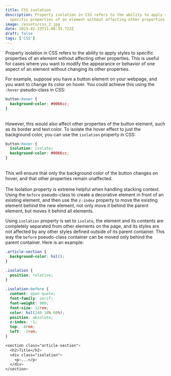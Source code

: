 ```yaml
---
title: CSS isolation
description: Property isolation in CSS refers to the ability to apply styles to
  specific properties of an element without affecting other properties.
image: /assets/css_2.jpg
date: 2023-02-23T11:08:33.722Z
draft: false
tags: ['CSS']
---
```

Property isolation in CSS refers to the ability to apply styles to specific properties of an element without affecting other properties. This is useful for cases where you want to modify the appearance or behavior of one aspect of an element without changing its other properties.

For example, suppose you have a button element on your webpage, and you want to change its color on hover. You could achieve this using the `:hover` pseudo-class in CSS:

```css
button:hover {
  background-color: #0066cc;
}
```

\
However, this would also affect other properties of the button element, such as its border and text color. To isolate the hover effect to just the background color, you can use the `isolation` property in CSS:

```css
button:hover {
  isolation: isolate;
  background-color: #0066cc;
}
```

\
This will ensure that only the background color of the button changes on hover, and that other properties remain unaffected.\
\
T﻿he Isolation property is extreme helpful when handling stacking context. Using the `before` pseudo-class to create a decorative element in front of an existing element, and then use the `z-index` property to move the existing element behind the new element, not only move it behind the parent element, but moves it behind all elements. 

U﻿sing `isolation` property is set to `isolate`, the element and its contents are completely separated from other elements on the page, and its styles are not affected by any other styles defined outside of its parent container. This way the `before` pseudo-class container can be moved only behind the parent container. Here is an example:

```css
.article-section {
  background-color: hsl();
}

.isolation {
  position: relative;
}

.isolation:before {
  content: open-quote;
  font-family: serif;
  font-weight: 900;
  font-size: 12rem;
  color: hsl(240 10% 60%);
  position: absolute;
  z-index: -1;
  top: -8rem;
  left: -2rem;
}

<section class="article-section">
  <h2>Title</h2>
  <div class="isolation">
    <p>...</p>
  </div>
</section>
```
